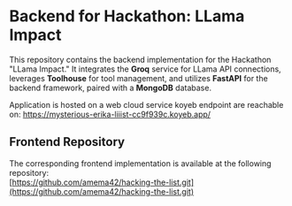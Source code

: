 # Backend for Hackathon: LLama Impact

This repository contains the backend implementation for the Hackathon "LLama Impact." It integrates the **Groq** service for LLama API connections, leverages **Toolhouse** for tool management, and utilizes **FastAPI** for the backend framework, paired with a **MongoDB** database.

Application is hosted on a web cloud service koyeb endpoint are reachable on: 
https://mysterious-erika-liiist-cc9f939c.koyeb.app/

## Frontend Repository

The corresponding frontend implementation is available at the following repository:  
[https://github.com/amema42/hacking-the-list.git](https://github.com/amema42/hacking-the-list.git)

